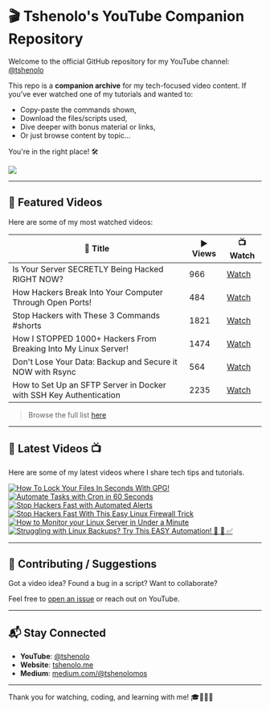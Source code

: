 # 🎬 Tshenolo's YouTube Companion Repository

Welcome to the official GitHub repository for my YouTube channel: [@tshenolo](https://www.youtube.com/@tshenolo)

This repo is a **companion archive** for my tech-focused video content. If you've ever watched one of my tutorials and wanted to:

- Copy-paste the commands shown,
- Download the files/scripts used,
- Dive deeper with bonus material or links,
- Or just browse content by topic…

You're in the right place! 🛠️

[<img src="https://custom-icon-badges.demolab.com/badge/-Subscribe%20For%20More-red?style=for-the-badge&logo=video&logoColor=white"/>](https://www.youtube.com/@tshenolo?sub_confirmation=1)


---

## 🔗 Featured Videos

Here are some of my most watched videos:

| 🔗 Title | ▶️ Views | 📺 Watch |
|---------|----------|--------|
| Is Your Server SECRETLY Being Hacked RIGHT NOW? | 966 | [Watch](https://www.youtube.com/watch?v=zfuV2NKSSu8) |
| How Hackers Break Into Your Computer Through Open Ports! | 484 | [Watch](https://www.youtube.com/watch?v=mRhWGKAIq50) |
| Stop Hackers with These 3 Commands #shorts | 1821 | [Watch](https://www.youtube.com/watch?v=nx1O3gHXIeQ) |
| How I STOPPED 1000+ Hackers From Breaking Into My Linux Server! | 1474 | [Watch](https://www.youtube.com/watch?v=F8htWR_scRo) |
| Don't Lose Your Data: Backup and Secure it NOW with Rsync | 564 | [Watch](https://www.youtube.com/watch?v=Vl9zv8rv-aM) |
| How to Set Up an SFTP Server in Docker with SSH Key Authentication | 2235 | [Watch](https://www.youtube.com/watch?v=YWaSJ3fiQhE) |


> Browse the full list [here](./videos/)

---

## 🚀 Latest Videos 📺

Here are some of my latest videos where I share tech tips and tutorials.
<!-- BEGIN YOUTUBE-CARDS -->
[![How To Lock Your Files In Seconds With GPG!](https://ytcards.demolab.com/?id=dPIOZqV0TRQ&title=How+To+Lock+Your+Files+In+Seconds+With+GPG%21&lang=en&timestamp=1751771069&background_color=%230d1117&title_color=%23ffffff&stats_color=%23dedede&max_title_lines=1&width=250&border_radius=5 "How To Lock Your Files In Seconds With GPG!")](https://www.youtube.com/shorts/dPIOZqV0TRQ)
[![Automate Tasks with Cron in 60 Seconds](https://ytcards.demolab.com/?id=ZOnJjfkFaoA&title=Automate+Tasks+with+Cron+in+60+Seconds&lang=en&timestamp=1751160306&background_color=%230d1117&title_color=%23ffffff&stats_color=%23dedede&max_title_lines=1&width=250&border_radius=5 "Automate Tasks with Cron in 60 Seconds")](https://www.youtube.com/shorts/ZOnJjfkFaoA)
[![Stop Hackers Fast with Automated Alerts](https://ytcards.demolab.com/?id=c6ory04EG2E&title=Stop+Hackers+Fast+with+Automated+Alerts&lang=en&timestamp=1748662230&background_color=%230d1117&title_color=%23ffffff&stats_color=%23dedede&max_title_lines=1&width=250&border_radius=5 "Stop Hackers Fast with Automated Alerts")](https://www.youtube.com/shorts/c6ory04EG2E)
[![Stop Hackers Fast With This Easy Linux Firewall Trick](https://ytcards.demolab.com/?id=nraQmzeZh0w&title=Stop+Hackers+Fast+With+This+Easy+Linux+Firewall+Trick&lang=en&timestamp=1748102340&background_color=%230d1117&title_color=%23ffffff&stats_color=%23dedede&max_title_lines=1&width=250&border_radius=5 "Stop Hackers Fast With This Easy Linux Firewall Trick")](https://www.youtube.com/shorts/nraQmzeZh0w)
[![How to Monitor your Linux Server in Under a Minute](https://ytcards.demolab.com/?id=dBmdvtbH7yY&title=How+to+Monitor+your+Linux+Server+in+Under+a+Minute&lang=en&timestamp=1747403114&background_color=%230d1117&title_color=%23ffffff&stats_color=%23dedede&max_title_lines=1&width=250&border_radius=5 "How to Monitor your Linux Server in Under a Minute")](https://www.youtube.com/shorts/dBmdvtbH7yY)
[![Struggling with Linux Backups? Try This EASY Automation! 🐧 💾 ✅](https://ytcards.demolab.com/?id=lu8uTL_-lW8&title=Struggling+with+Linux+Backups%3F+Try+This+EASY+Automation%21+%F0%9F%90%A7+%F0%9F%92%BE+%E2%9C%85&lang=en&timestamp=1746848193&background_color=%230d1117&title_color=%23ffffff&stats_color=%23dedede&max_title_lines=1&width=250&border_radius=5 "Struggling with Linux Backups? Try This EASY Automation! 🐧 💾 ✅")](https://www.youtube.com/shorts/lu8uTL_-lW8)
<!-- END YOUTUBE-CARDS -->


---

## 💬 Contributing / Suggestions

Got a video idea? Found a bug in a script? Want to collaborate?

Feel free to [open an issue](https://github.com/tshenolo/youtube/issues) or reach out on YouTube.

---

## 📬 Stay Connected

- **YouTube**: [@tshenolo](https://www.youtube.com/@tshenolo)
- **Website**: [tshenolo.me](https://tshenolo.me)
- **Medium**: [medium.com/@tshenolomos](https://medium.com/@tshenolomos)

---

Thank you for watching, coding, and learning with me! 🎓👨🏾‍💻

